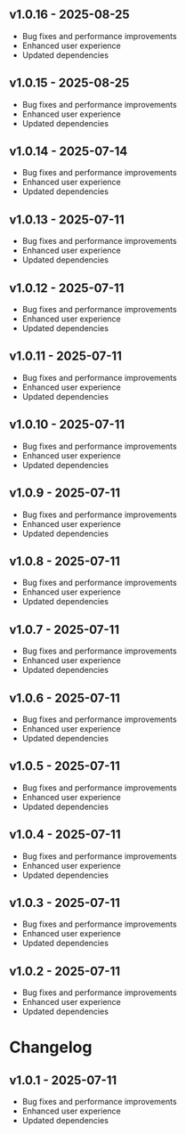 ## v1.0.16 - 2025-08-25

- Bug fixes and performance improvements
- Enhanced user experience
- Updated dependencies

## v1.0.15 - 2025-08-25

- Bug fixes and performance improvements
- Enhanced user experience
- Updated dependencies

## v1.0.14 - 2025-07-14

- Bug fixes and performance improvements
- Enhanced user experience
- Updated dependencies

## v1.0.13 - 2025-07-11

- Bug fixes and performance improvements
- Enhanced user experience
- Updated dependencies

## v1.0.12 - 2025-07-11

- Bug fixes and performance improvements
- Enhanced user experience
- Updated dependencies

## v1.0.11 - 2025-07-11

- Bug fixes and performance improvements
- Enhanced user experience
- Updated dependencies

## v1.0.10 - 2025-07-11

- Bug fixes and performance improvements
- Enhanced user experience
- Updated dependencies

## v1.0.9 - 2025-07-11

- Bug fixes and performance improvements
- Enhanced user experience
- Updated dependencies

## v1.0.8 - 2025-07-11

- Bug fixes and performance improvements
- Enhanced user experience
- Updated dependencies

## v1.0.7 - 2025-07-11

- Bug fixes and performance improvements
- Enhanced user experience
- Updated dependencies

## v1.0.6 - 2025-07-11

- Bug fixes and performance improvements
- Enhanced user experience
- Updated dependencies

## v1.0.5 - 2025-07-11

- Bug fixes and performance improvements
- Enhanced user experience
- Updated dependencies

## v1.0.4 - 2025-07-11

- Bug fixes and performance improvements
- Enhanced user experience
- Updated dependencies

## v1.0.3 - 2025-07-11

- Bug fixes and performance improvements
- Enhanced user experience
- Updated dependencies

## v1.0.2 - 2025-07-11

- Bug fixes and performance improvements
- Enhanced user experience
- Updated dependencies

# Changelog

## v1.0.1 - 2025-07-11

- Bug fixes and performance improvements
- Enhanced user experience
- Updated dependencies

